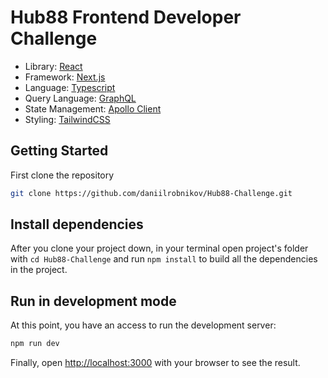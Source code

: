 # Hub88 Frontend Developer Challenge

- Library: [React](https://reactjs.org/)
- Framework: [Next.js](https://nextjs.org/)
- Language: [Typescript](https://www.typescriptlang.org/)
- Query Language: [GraphQL](https://graphql.org/)
- State Management: [Apollo Client](https://www.apollographql.com/docs/react)
- Styling: [TailwindCSS](https://tailwindcss.com/)

## Getting Started

First clone the repository

```bash
git clone https://github.com/daniilrobnikov/Hub88-Challenge.git
```

## Install dependencies

After you clone your project down, in your terminal open project's folder with `cd Hub88-Challenge` and run `npm install` to build all the dependencies in the project.

## Run in development mode

At this point, you have an access to run the development server:

```bash
npm run dev
```

Finally, open [http://localhost:3000](http://localhost:3000) with your browser to see the result.

